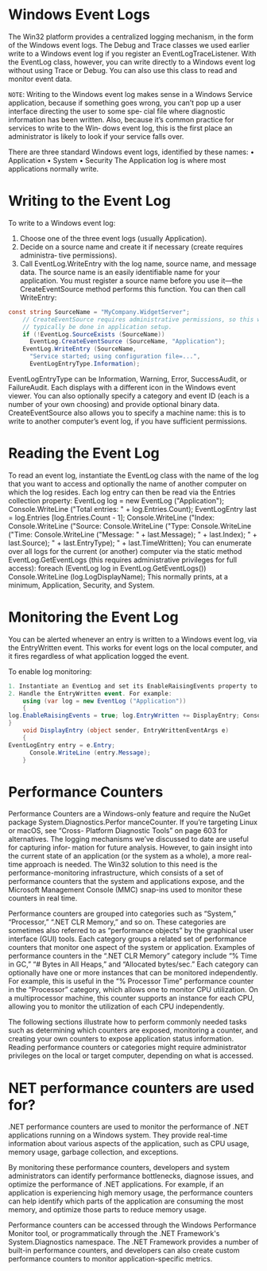 # Windows Event Logs
The Win32 platform provides a centralized logging mechanism, in the form of the Windows event logs.
The Debug and Trace classes we used earlier write to a Windows event log if you register an EventLogTraceListener. With the EventLog class, however, you can write directly to a Windows event log without using Trace or Debug. You can also use this class to read and monitor event data.

`NOTE`: Writing to the Windows event log makes sense in a Windows Service application, because if something goes wrong, you can’t pop up a user interface directing the user to some spe‐ cial file where diagnostic information has been written. Also, because it’s common practice for services to write to the Win‐ dows event log, this is the first place an administrator is likely to look if your service falls over.

There are three standard Windows event logs, identified by these names:
• Application
• System
• Security
The Application log is where most applications normally write.

# Writing to the Event Log
To write to a Windows event log:
1. Choose one of the three event logs (usually Application).
2. Decide on a source name and create it if necessary (create requires administra‐ tive permissions).
3. Call EventLog.WriteEntry with the log name, source name, and message data.
The source name is an easily identifiable name for your application. You must register a source name before you use it—the CreateEventSource method performs this function. You can then call WriteEntry:
```c#
const string SourceName = "MyCompany.WidgetServer";
    // CreateEventSource requires administrative permissions, so this would
    // typically be done in application setup.
    if (!EventLog.SourceExists (SourceName))
      EventLog.CreateEventSource (SourceName, "Application");
    EventLog.WriteEntry (SourceName,
      "Service started; using configuration file=...",
      EventLogEntryType.Information);
```
EventLogEntryType can be Information, Warning, Error, SuccessAudit, or FailureAudit. Each displays with a different icon in the Windows event viewer. You can also optionally specify a category and event ID (each is a number of your own choosing) and provide optional binary data.
CreateEventSource also allows you to specify a machine name: this is to write to another computer’s event log, if you have sufficient permissions.

# Reading the Event Log
To read an event log, instantiate the EventLog class with the name of the log that you want to access and optionally the name of another computer on which the log resides. Each log entry can then be read via the Entries collection property:
    EventLog log = new EventLog ("Application");
    Console.WriteLine ("Total entries: " + log.Entries.Count);
    EventLogEntry last = log.Entries [log.Entries.Count - 1];
Console.WriteLine ("Index:
Console.WriteLine ("Source:
Console.WriteLine ("Type:
Console.WriteLine ("Time:
Console.WriteLine ("Message: " + last.Message);
" + last.Index);
" + last.Source);
" + last.EntryType); " + last.TimeWritten);
You can enumerate over all logs for the current (or another) computer via the static method EventLog.GetEventLogs (this requires administrative privileges for full access):
    foreach (EventLog log in EventLog.GetEventLogs())
      Console.WriteLine (log.LogDisplayName);
This normally prints, at a minimum, Application, Security, and System.

# Monitoring the Event Log
You can be alerted whenever an entry is written to a Windows event log, via the EntryWritten event. This works for event logs on the local computer, and it fires regardless of what application logged the event.

To enable log monitoring:
```c#
1. Instantiate an EventLog and set its EnableRaisingEvents property to true.
2. Handle the EntryWritten event. For example:
    using (var log = new EventLog ("Application"))
    {
log.EnableRaisingEvents = true; log.EntryWritten += DisplayEntry; Console.ReadLine();
}
    void DisplayEntry (object sender, EntryWrittenEventArgs e)
    {
EventLogEntry entry = e.Entry;
      Console.WriteLine (entry.Message);
    }
```
# Performance Counters

Performance Counters are a Windows-only feature and require the NuGet package System.Diagnostics.Perfor manceCounter. If you’re targeting Linux or macOS, see “Cross- Platform Diagnostic Tools” on page 603 for alternatives.
The logging mechanisms we’ve discussed to date are useful for capturing infor‐ mation for future analysis. However, to gain insight into the current state of an application (or the system as a whole), a more real-time approach is needed. The Win32 solution to this need is the performance-monitoring infrastructure, which consists of a set of performance counters that the system and applications expose, and the Microsoft Management Console (MMC) snap-ins used to monitor these counters in real time.

Performance counters are grouped into categories such as “System,” “Processor,” “.NET CLR Memory,” and so on. These categories are sometimes also referred to as “performance objects” by the graphical user interface (GUI) tools. Each category groups a related set of performance counters that monitor one aspect of the system or application. Examples of performance counters in the “.NET CLR Memory” category include “% Time in GC,” “# Bytes in All Heaps,” and “Allocated bytes/sec.”
Each category can optionally have one or more instances that can be monitored independently. For example, this is useful in the “% Processor Time” performance counter in the “Processor” category, which allows one to monitor CPU utilization. On a multiprocessor machine, this counter supports an instance for each CPU, allowing you to monitor the utilization of each CPU independently.

The following sections illustrate how to perform commonly needed tasks such as determining which counters are exposed, monitoring a counter, and creating your own counters to expose application status information.
Reading performance counters or categories might require administrator privileges on the local or target computer, depending on what is accessed.

# NET performance counters are used for?
.NET performance counters are used to monitor the performance of .NET applications running on a Windows system. They provide real-time information about various aspects of the application, such as CPU usage, memory usage, garbage collection, and exceptions.

By monitoring these performance counters, developers and system administrators can identify performance bottlenecks, diagnose issues, and optimize the performance of .NET applications. For example, if an application is experiencing high memory usage, the performance counters can help identify which parts of the application are consuming the most memory, and optimize those parts to reduce memory usage.

Performance counters can be accessed through the Windows Performance Monitor tool, or programmatically through the .NET Framework's System.Diagnostics namespace. The .NET Framework provides a number of built-in performance counters, and developers can also create custom performance counters to monitor application-specific metrics.